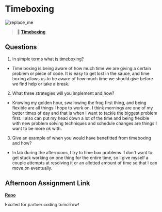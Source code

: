 # Timeboxing

![replace_me](https://codeworks.blob.core.windows.net/public/assets/img/illustrations/placeholder.svg)

> **📖 [Timeboxing](https://codeworksacademy.com/fs-student-guide/resources/wk5/03-Timeboxing)**

## Questions

1. In simple terms what is timeboxing?

- Time boxing is being aware of how much time we are giving a certain problem or piece of code. It is easy to get lost in the sauce, and time boxing allows us to be aware of how much time we should give before we find help or take a break.

2. What three strategies will you implement and how?

- Knowing my golden hour, swallowing the frog first thing, and being flexible are all things I hope to work on. I think mornings are one of my better times of day and that is when I want to tackle the biggest problem first. I also can put my head down a lot of the time and being flexible with new problem solving techniques and schedule changes are things I want to be more ok with.

3. Give an example of when you would have benefitted from timeboxing and how?

- In lab during the afternoons, I try to time box problems. I don't want to get stuck working on one thing for the entire time, so I give myself a couple attempts at resolving it or an allotted amount of time so that I can move on eventually.

## Afternoon Assignment Link

**[Repo](https://github.com/Jakeepaulin/<ASSIGNMENT_REPO>)**

Excited for partner coding tomorrow!
